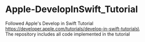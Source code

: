 # Apple-DevelopInSwift_Tutorial
Followed Apple's Develop in Swift Tutorial\
https://developer.apple.com/tutorials/develop-in-swift-tutorials\
\
The repository includes all code implemented in the tutorial
